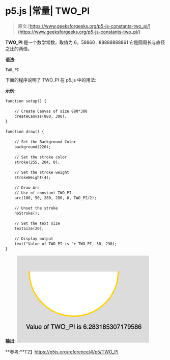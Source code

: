 # p5.js |常量| TWO_PI

> 原文:[https://www.geeksforgeeks.org/p5-js-constants-two_pi/](https://www.geeksforgeeks.org/p5-js-constants-two_pi/)

**TWO_PI** 是一个数学常数，取值为 6。58860 . 88888888861 它是圆周长与直径之比的两倍。

**语法:**

```
TWO_PI
```

下面的程序说明了 TWO_PI 在 p5.js 中的用法:

**示例:**

```
function setup() {

    // Create Canvas of size 880*300  
    createCanvas(880, 300);
}

function draw() {

    // Set the Background Color
    background(220);

    // Set the stroke color
    stroke(255, 204, 0);

    // Set the stroke weight
    strokeWeight(4);

    // Draw Arc
    // Use of constant TWO_PI
    arc(180, 50, 280, 280, 0, TWO_PI/2);

    // Unset the stroke
    noStroke();

    // Set the text size
    textSize(20);

    // Display output
    text("Value of TWO_PI is "+ TWO_PI, 30, 230);
}
```

**输出:**
![](img/05da1ade5977ffc7d70f2a1970f877be.png)

**参考:**T2】https://p5js.org/reference/#/p5/TWO_PI